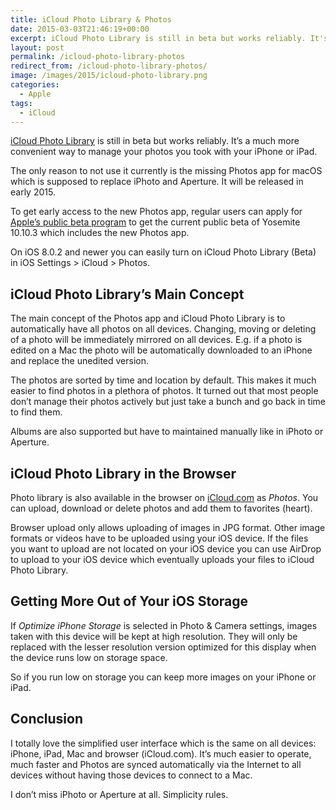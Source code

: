 ```yaml
---
title: iCloud Photo Library & Photos
date: 2015-03-03T21:46:19+00:00
excerpt: iCloud Photo Library is still in beta but works reliably. It's a much more convenient way to manage your photos you took with your iPhone or iPad.
layout: post
permalink: /icloud-photo-library-photos
redirect_from: /icloud-photo-library-photos/
image: /images/2015/icloud-photo-library.png
categories:
  - Apple
tags:
  - iCloud
---
```

[iCloud Photo Library](https://www.apple.com/icloud/photos/) is still in beta but works reliably. It’s a much more convenient way to manage your photos you took with your iPhone or iPad.

The only reason to not use it currently is the missing Photos app for macOS which is supposed to replace iPhoto and Aperture. It will be released in early 2015.

To get early access to the new Photos app, regular users can apply for [Apple’s public beta program](https://beta.apple.com/sp/betaprogram/welcome) to get the current public beta of Yosemite 10.10.3 which includes the new Photos app.

On iOS 8.0.2 and newer you can easily turn on iCloud Photo Library (Beta) in iOS Settings > iCloud > Photos.

## iCloud Photo Library’s Main Concept

The main concept of the Photos app and iCloud Photo Library is to automatically have all photos on all devices. Changing, moving or deleting of a photo will be immediately mirrored on all devices. E.g. if a photo is edited on a Mac the photo will be automatically downloaded to an iPhone and replace the unedited version.

The photos are sorted by time and location by default. This makes it much easier to find photos in a plethora of photos. It turned out that most people don’t manage their photos actively but just take a bunch and go back in time to find them.

Albums are also supported but have to maintained manually like in iPhoto or Aperture.

## iCloud Photo Library in the Browser

Photo library is also available in the browser on [iCloud.com](https://www.icloud.com/) as _Photos_. You can upload, download or delete photos and add them to favorites (heart).

Browser upload only allows uploading of images in JPG format. Other image formats or videos have to be uploaded using your iOS device. If the files you want to upload are not located on your iOS device you can use AirDrop to upload to your iOS device which eventually uploads your files to iCloud Photo Library.

## Getting More Out of Your iOS Storage

If _Optimize iPhone Storage_ is selected in Photo & Camera settings, images taken with this device will be kept at high resolution. They will only be replaced with the lesser resolution version optimized for this display when the device runs low on storage space.

So if you run low on storage you can keep more images on your iPhone or iPad.

## Conclusion

I totally love the simplified user interface which is the same on all devices: iPhone, iPad, Mac and browser (iCloud.com). It’s much easier to operate, much faster and Photos are synced automatically via the Internet to all devices without having those devices to connect to a Mac.

I don’t miss iPhoto or Aperture at all. Simplicity rules.